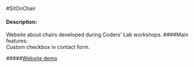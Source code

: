 #SitOnChair
#### Description:  
Website about chairs developed during Coders' Lab workshops. 
####Main features:   
Custom checkbox in contact form.

#####[Website demo](https://...)
